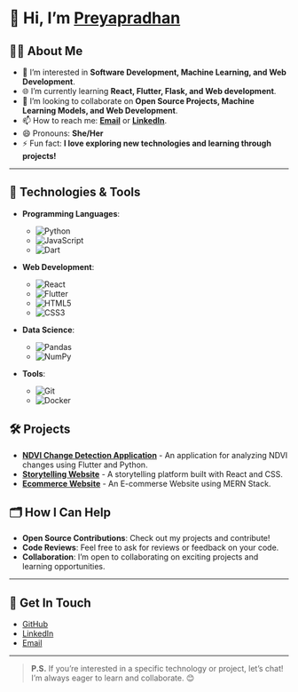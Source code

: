 # 👋 Hi, I’m [Preyapradhan](https://github.com/Preyapradhan)

## 👨‍💻 About Me
- 🌟 I’m interested in **Software Development, Machine Learning, and Web Development**.
- 🌐 I’m currently learning **React, Flutter, Flask, and Web development**.
- 💎 I’m looking to collaborate on **Open Source Projects, Machine Learning Models, and Web Development**.
- 📫 How to reach me: **[Email](mailto:Preyapradhan2645@gmail.com)** or **[LinkedIn](https://www.linkedin.com/in/preya-pradhan-a15627263)**.
- 😄 Pronouns: **She/Her**
- ⚡ Fun fact: **I love exploring new technologies and learning through projects!**

---

## 🔧 Technologies & Tools
- **Programming Languages**:
  - ![Python](https://img.shields.io/badge/Python-3776AB?style=flat&logo=python&logoColor=white)
  - ![JavaScript](https://img.shields.io/badge/JavaScript-F7DF1E?style=flat&logo=javascript&logoColor=black)
  - ![Dart](https://img.shields.io/badge/Dart-0175C2?style=flat&logo=dart&logoColor=white)

- **Web Development**:
  - ![React](https://img.shields.io/badge/React-61DAFB?style=flat&logo=react&logoColor=black)
  - ![Flutter](https://img.shields.io/badge/Flutter-02569B?style=flat&logo=flutter&logoColor=white)
  - ![HTML5](https://img.shields.io/badge/HTML5-E34F26?style=flat&logo=html5&logoColor=white)
  - ![CSS3](https://img.shields.io/badge/CSS3-1572B6?style=flat&logo=css3&logoColor=white)

- **Data Science**:
  - ![Pandas](https://img.shields.io/badge/Pandas-150458?style=flat&logo=pandas&logoColor=white)
  - ![NumPy](https://img.shields.io/badge/NumPy-013243?style=flat&logo=numpy&logoColor=white)
  
- **Tools**:
  - ![Git](https://img.shields.io/badge/Git-F05032?style=flat&logo=git&logoColor=white)
  - ![Docker](https://img.shields.io/badge/Docker-2496ED?style=flat&logo=docker&logoColor=white)
  

## 🛠️ Projects
- [**NDVI Change Detection Application**](https://github.com/Preyapradhan/ndvi-change-detection) - An application for analyzing NDVI changes using Flutter and Python.
- [**Storytelling Website**](https://github.com/Preyapradhan/storytelling-website) - A storytelling platform built with React and CSS.
- [**Ecommerce Website**](https://github.com/Preyapradhan/e-commerce-website) - An E-commerse Website using MERN Stack.

## 🗂️ How I Can Help
- **Open Source Contributions**: Check out my projects and contribute!
- **Code Reviews**: Feel free to ask for reviews or feedback on your code.
- **Collaboration**: I’m open to collaborating on exciting projects and learning opportunities.

---

## 🌟 Get In Touch
- [GitHub](https://github.com/Preyapradhan)
- [LinkedIn](https://www.linkedin.com/in/preya-pradhan-a15627263)
- [Email](mailto:Preyapradhan2645@gmail.com)

---

> **P.S.** If you’re interested in a specific technology or project, let’s chat! I’m always eager to learn and collaborate. 😊
